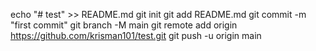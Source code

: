 echo "# test" >> README.md
git init
git add README.md
git commit -m "first commit"
git branch -M main
git remote add origin https://github.com/krisman101/test.git
git push -u origin main
                
